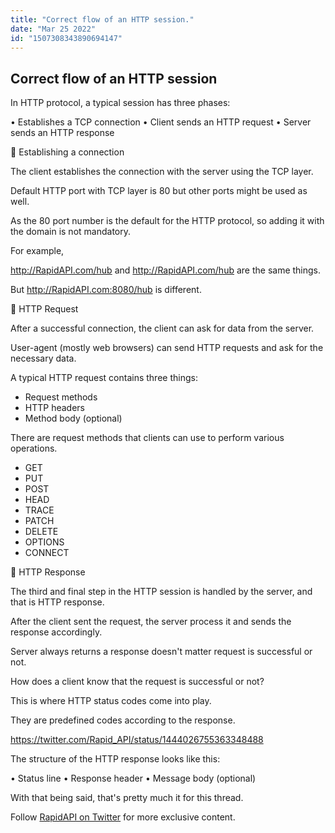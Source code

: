 ```yaml
---
title: "Correct flow of an HTTP session."
date: "Mar 25 2022"
id: "1507308343890694147"
---
```


## Correct flow of an HTTP session

<Tweet>

In HTTP protocol, a typical session has three phases:

• Establishes a TCP connection
• Client sends an HTTP request
• Server sends an HTTP response

</Tweet>

<Tweet>

📌 Establishing a connection

The client establishes the connection with the server using the TCP layer.

Default HTTP port with TCP layer is 80 but other ports might be used as well.

</Tweet>

<Tweet>

As the 80 port number is the default for the HTTP protocol, so adding it with the domain is not mandatory.

For example, 

http://RapidAPI.com/hub and http://RapidAPI.com/hub are the same things.

But http://RapidAPI.com:8080/hub is different.

</Tweet>

<Tweet>

📌 HTTP Request

After a successful connection, the client can ask for data from the server.

User-agent (mostly web browsers) can send HTTP requests and ask for the necessary data.

</Tweet>

<Tweet>

A typical HTTP request contains three things:

- Request methods
- HTTP headers
- Method body (optional)

</Tweet>

<Tweet>

There are request methods that clients can use to perform various operations.

- GET
- PUT
- POST
- HEAD
- TRACE
- PATCH
- DELETE
- OPTIONS
- CONNECT

</Tweet>

<Tweet>

📌 HTTP Response

The third and final step in the HTTP session is handled by the server, and that is HTTP response.

</Tweet>

<Tweet>

After the client sent the request, the server process it and sends the response accordingly.

Server always returns a response doesn't matter request is successful or not.

</Tweet>

<Tweet>

How does a client know that the request is successful or not?

This is where HTTP status codes come into play.

They are predefined codes according to the response.

https://twitter.com/Rapid_API/status/1444026755363348488

</Tweet>

<Tweet>

The structure of the HTTP response looks like this:

• Status line 
• Response header
• Message body (optional)

</Tweet>

<Tweet>

With that being said, that's pretty much it for this thread.

Follow [RapidAPI on Twitter](https://twitter.com/Rapid_API) for more exclusive content.

</Tweet>
